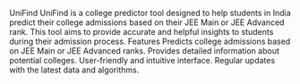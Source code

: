 UniFind
UniFind is a college predictor tool designed to help students in India predict their college admissions based on their JEE Main or JEE Advanced rank. This tool aims to provide accurate and helpful insights to students during their admission process.
Features
Predicts college admissions based on JEE Main or JEE Advanced ranks.
Provides detailed information about potential colleges.
User-friendly and intuitive interface.
Regular updates with the latest data and algorithms.
